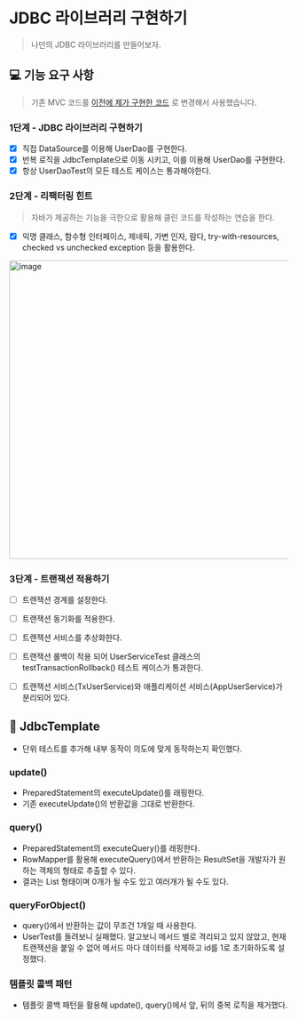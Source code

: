 # JDBC 라이브러리 구현하기

> 나만의 JDBC 라이브러리를 만들어보자.

## 💻 기능 요구 사항

> 기존 MVC 코드를 [이전에 제가 구현한 코드](https://github.com/RIANAEH/jwp-dashboard-mvc/tree/step3) 로 변경해서 사용했습니다. 

### 1단계 - JDBC 라이브러리 구현하기

- [X] 직접 DataSource를 이용해 UserDao를 구현한다.
- [X] 반복 로직을 JdbcTemplate으로 이동 시키고, 이를 이용해 UserDao를 구현한다.
- [X] 항상 UserDaoTest의 모든 테스트 케이스는 통과해야한다.

### 2단계 - 리팩터링 힌트

> 자바가 제공하는 기능을 극한으로 활용해 클린 코드를 작성하는 연습을 한다.

- [X] 익명 클래스, 함수형 인터페이스, 제네릭, 가변 인자, 람다, try-with-resources, checked vs unchecked exception 등을 활용한다.

<img width="537" alt="image" src="https://user-images.githubusercontent.com/45311765/194697540-2027c7b5-9592-4c39-b590-6cfd46d664d8.png">

### 3단계 - 트랜잭션 적용하기

- [ ] 트랜잭션 경계를 설정한다. 
- [ ] 트랜잭션 동기화를 적용한다. 
- [ ] 트랜잭션 서비스를 추상화한다.

- [ ] 트랜잭션 롤백이 적용 되어 UserServiceTest 클래스의 testTransactionRollback() 테스트 케이스가 통과한다.
- [ ] 트랜잭션 서비스(TxUserService)와 애플리케이션 서비스(AppUserService)가 분리되어 있다. 

## 🧹 JdbcTemplate

- 단위 테스트를 추가해 내부 동작이 의도에 맞게 동작하는지 확인했다. 

### update()

- PreparedStatement의 executeUpdate()를 래핑한다.
- 기존 executeUpdate()의 반환값을 그대로 반환한다.

### query()

- PreparedStatement의 executeQuery()를 래핑한다.
- RowMapper를 활용해 executeQuery()에서 반환하는 ResultSet을 개발자가 원하는 객체의 형태로 추출할 수 있다. 
- 결과는 List 형태이며 0개가 될 수도 있고 여러개가 될 수도 있다. 

### queryForObject()

- query()에서 반환하는 값이 무조건 1개일 때 사용한다.
- UserTest를 돌려보니 실패했다. 알고보니 메서드 별로 격리되고 있지 않았고, 현재 트랜잭션을 붙일 수 없어 메서드 마다 데이터를 삭제하고 id를 1로 초기화하도록 설정했다. 

### 템플릿 콜백 패턴

- 템플릿 콜백 패턴을 활용해 update(), query()에서 앞, 뒤의 중복 로직을 제거했다. 
